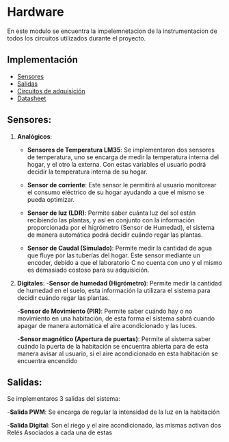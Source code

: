 # Hardware

En este modulo se encuentra la impelemnetacion de la instrumentacion de todos los circuitos utilizados durante el proyecto.

## Implementación 
- [Sensores](#sensores) 
- [Salidas](#salidas)
- [Circuitos de adquisición](#circuitos-de-adquisición) 
- [Datasheet](#datasheet) 

## Sensores: 
  1. **Analógicos**:
      - **Sensores de Temperatura LM35**: Se implementaron dos sensores de temperatura, uno se encarga de medir la temperatura  interna del hogar, y el otro la externa. Con estas variables el usuario podrá decidir la temperatura interna de su hogar.            

      - **Sensor de corriente**: Este sensor le permitirá al usuario monitorear el consumo eléctrico de su hogar ayudando a que el mismo se pueda optimizar. 

      - **Sensor de luz (LDR)**: Permite saber cuánta luz del sol están recibiendo las plantas, y así en conjunto con la información proporcionada por el higrómetro (Sensor de Humedad), el sistema de manera automática podrá decidir cuándo regar las plantas.     
  
      - **Sensor de Caudal (Simulado)**: Permite medir la cantidad de agua que fluye por las tuberías del hogar. Este sensor mediante un encoder, debido a  que el laboratorio C no cuenta con uno y el mismo es demasiado costoso para su adquisición.
      
  2. **Digitales**:
      -**Sensor de humedad (Higrómetro)**: Permite medir la cantidad de humedad en el suelo, esta información la utilizara el sistema para decidir cuándo regar las plantas.
      
      -**Sensor de Movimiento (PIR)**: Permite saber cuándo hay o no movimiento en una habitación, de esta forma el sistema sabrá cuando apagar de manera automática el aire acondicionado y las luces.
      
      -**Sensor magnético (Apertura de puertas)**: Permite al sistema saber cuándo la puerta de la habitación se encuentra abierta para de esta manera avisar al usuario, si el aire acondicionado en esta habitación se encuentra encendido 

## Salidas:
  Se implementaros 3 salidas del sistema:
  
  -**Salida  PWM**: Se encarga de regular la intensidad de la luz en la habitación 
  
  -**Salida Digital**: Son el riego y el aire acondicionado, las mismas activan dos Relés Asociados a cada una de estas 

